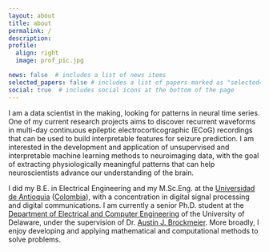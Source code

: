 ```yaml
---
layout: about
title: about
permalink: /
description: 
profile:
  align: right
  image: prof_pic.jpg

news: false  # includes a list of news items
selected_papers: false # includes a list of papers marked as "selected={true}"
social: true  # includes social icons at the bottom of the page
---
```


I am a data scientist in the making, looking for patterns in neural time
series. One of my current research projects aims to discover recurrent
waveforms in multi-day continuous epileptic electrocorticographic (ECoG)
recordings that can be used to build interpretable features for seizure
prediction. I am interested in the development and application of unsupervised
and interpretable machine learning methods to neuroimaging data, with the goal
of extracting physiologically meaningful patterns that can help neuroscientists
advance our understanding of the brain.

I did my B.E. in Electrical Engineering and my M.Sc.Eng. at the [Universidad de
Antioquia][UDEA] ([Colombia][COL]), with a concentration in digital signal
processing and digital communications. I am currently a senior Ph.D. student at
the [Department of Electrical and Computer Engineering][ECE] of the University
of Delaware, under the supervision of Dr. [Austin J.  Brockmeier][AJB]. More
broadly, I enjoy developing and applying mathematical and computational methods
to solve problems.

[ECE]:http://www.ece.udel.edu/
[AJB]: https://www.eecis.udel.edu/~ajbrock/
[UDEA]: http://udea.edu.co/
[COL]: https://www.cnn.com/2015/12/15/americas/colombia-not-columbia/index.html
